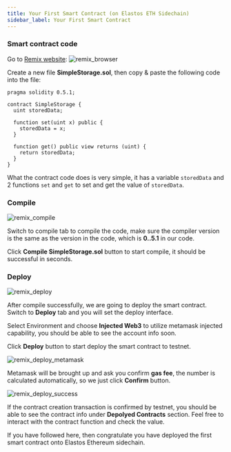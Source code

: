 ```yaml
---
title: Your First Smart Contract (on Elastos ETH Sidechain)
sidebar_label: Your First Smart Contract
---
```


### Smart contract code

Go to [Remix website](https://remix.ethereum.org):
![remix_browser](assets/remix_browser.png)

Create a new file **SimpleStorage.sol**, then copy & paste the following code into the file:

```solidity
pragma solidity 0.5.1;

contract SimpleStorage {
  uint storedData;

  function set(uint x) public {
    storedData = x;
  }

  function get() public view returns (uint) {
    return storedData;
  }
}
```

What the contract code does is very simple, it has a variable `storedData` and 2 functions `set` and `get` to set and get the value of `storedData`.

### Compile

![remix_compile](assets/remix_compile.png)

Switch to compile tab to compile the code, make sure the compiler version is the same as the version in the code, which is **0..5.1** in our code.

Click **Compile SimpleStorage.sol** button to start compile, it should be successful in seconds.

### Deploy

![remix_deploy](assets/remix_deploy.png)

After compile successfully, we are going to deploy the smart contract. Switch to **Deploy** tab and you will set the deploy interface.

Select Environment and choose **Injected Web3** to utilize metamask injected capability, you should be able to see the account info soon.

Click **Deploy** button to start deploy the smart contract to testnet.

![remix_deploy_metamask](assets/remix_deploy_metamask.png)

Metamask will be brought up and ask you confirm **gas fee**, the number is calculated automatically, so we just click **Confirm** button.

![remix_deploy_success](assets/remix_deploy_success.png)

If the contract creation transaction is confirmed by testnet, you should be able to see the contract info under **Depolyed Contracts** section. Feel free to interact with the contract function and check the value.

If you have followed here, then congratulate you have deployed the first smart contract onto Elastos Ethereum sidechain.
